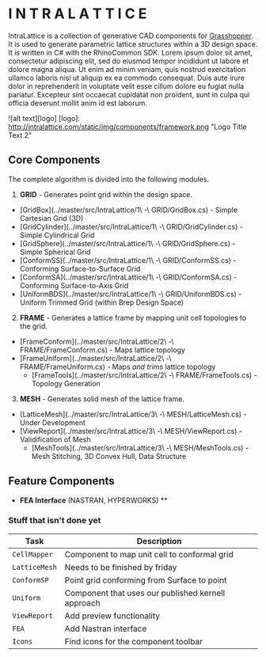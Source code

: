 # I N T R A L A T T I C E 

IntraLattice is a collection of generative CAD components for [Grasshopper](http://www.grasshopper3d.com/). It is used to generate parametric lattice structures within a 3D design space. It is written in C# with the RhinoCommon SDK. Lorem ipsum dolor sit amet, consectetur adipiscing elit, sed do eiusmod tempor incididunt ut labore et dolore magna aliqua. Ut enim ad minim veniam, quis nostrud exercitation ullamco laboris nisi ut aliquip ex ea commodo consequat. Duis aute irure dolor in reprehenderit in voluptate velit esse cillum dolore eu fugiat nulla pariatur. Excepteur sint occaecat cupidatat non proident, sunt in culpa qui officia deserunt mollit anim id est laborum.

![alt text][logo]
[logo]: http://intralattice.com/static/img/components/framework.png "Logo Title Text 2"

## Core Components

The complete algorithm is divided into the following modules.

1. **GRID** - Generates point grid within the design space.
  * [GridBox](../master/src/IntraLattice/1\ -\ GRID/GridBox.cs) - Simple Cartesian Grid (3D)
  * [GridCylinder](../master/src/IntraLattice/1\ -\ GRID/GridCylinder.cs) - Simple Cylindrical Grid
  * [GridSphere](../master/src/IntraLattice/1\ -\ GRID/GridSphere.cs) - Simple Spherical Grid
  * [ConformSS](../master/src/IntraLattice/1\ -\ GRID/ConformSS.cs) - Conforming Surface-to-Surface Grid
  * [ConformSA](../master/src/IntraLattice/1\ -\ GRID/ConformSA.cs) - Conforming Surface-to-Axis Grid
  * [UniformBDS](../master/src/IntraLattice/1\ -\ GRID/UniformBDS.cs) - Uniform Trimmed Grid (within Brep Design Space)

2. **FRAME** - Generates a lattice frame by mapping unit cell topologies to the grid.
  * [FrameConform](../master/src/IntraLattice/2\ -\ FRAME/FrameConform.cs) - Maps lattice topology
  * [FrameUniform](../master/src/IntraLattice/2\ -\ FRAME/FrameUniform.cs) - Maps *and trims* lattice topology
    * [FrameTools](../master/src/IntraLattice/2\ -\ FRAME/FrameTools.cs) - Topology Generation

3. **MESH** - Generates solid mesh of the lattice frame.
  * [LatticeMesh](../master/src/IntraLattice/3\ -\ MESH/LatticeMesh.cs) - Under Development
  * [ViewReport](../master/src/IntraLattice/3\ -\ MESH/ViewReport.cs) - Validification of Mesh
    * [MeshTools](../master/src/IntraLattice/3\ -\ MESH/MeshTools.cs) - Mesh Stitching, 3D Convex Hull, Data Structure

## Feature Components

  * **FEA Interface** (NASTRAN, HYPERWORKS)
**



### Stuff that isn't done yet

Task | Description 
--- | --- 
`CellMapper` | Component to map unit cell to conformal grid 
`LatticeMesh` | Needs to be finished by friday
`ConformSP` | Point grid conforming from Surface to point
`Uniform` | Component that uses our published kernell approach
`ViewReport` | Add preview functionality
`FEA` | Add Nastran interface
`Icons` | Find icons for the component toolbar
